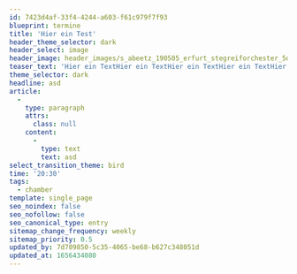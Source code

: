 ```yaml
---
id: 7423d4af-33f4-4244-a603-f61c979f7f93
blueprint: termine
title: 'Hier ein Test'
header_theme_selector: dark
header_select: image
header_image: header_images/s_abeetz_190505_erfurt_stegreiforchester_5d3_9590.-cinematic.jpg
teaser_text: 'Hier ein TextHier ein TextHier ein TextHier ein TextHier ein TextHier ein TextHier ein TextHier ein TextHier ein Text'
theme_selector: dark
headline: asd
article:
  -
    type: paragraph
    attrs:
      class: null
    content:
      -
        type: text
        text: asd
select_transition_theme: bird
time: '20:30'
tags:
  - chamber
template: single_page
seo_noindex: false
seo_nofollow: false
seo_canonical_type: entry
sitemap_change_frequency: weekly
sitemap_priority: 0.5
updated_by: 7d709850-5c35-4065-be68-b627c348051d
updated_at: 1656434080
---
```

